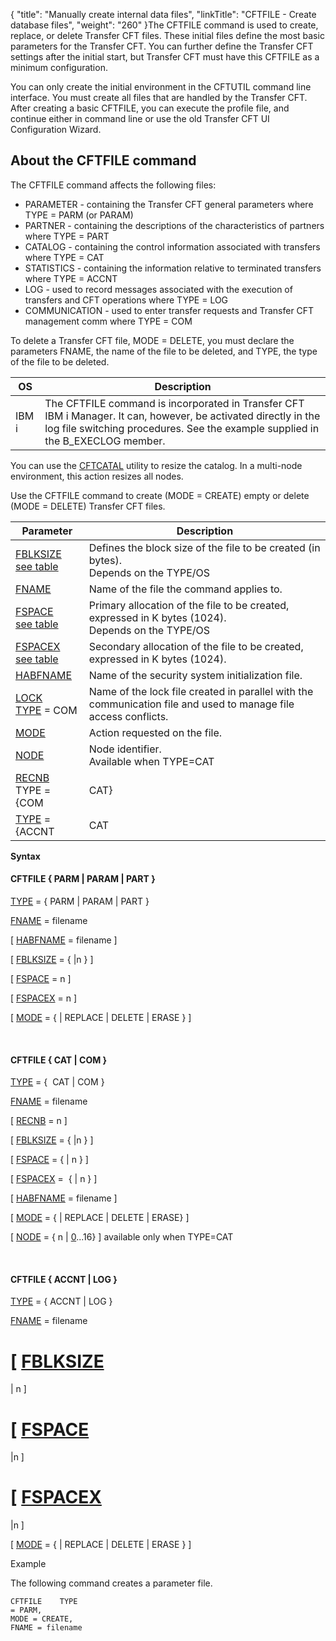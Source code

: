 {
    "title": "Manually create internal data files",
    "linkTitle": "CFTFILE &#45; Create database files",
    "weight": "260"
}The CFTFILE command is used to create, replace, or delete Transfer CFT
files. These initial files define the most basic parameters for the Transfer
CFT. You can further define the Transfer CFT settings after the initial
start, but Transfer CFT must have this CFTFILE as a minimum
configuration.

You can only create the initial environment in the CFTUTIL command line
interface. You must create all files that are handled by the Transfer
CFT. After creating a basic CFTFILE, you can execute the profile
file, and continue either in command line or use the old Transfer CFT UI Configuration
Wizard.

## About the CFTFILE command

The CFTFILE command affects the following files:

- PARAMETER - containing
    the Transfer CFT general parameters where TYPE = PARM (or PARAM)
- PARTNER - containing
    the descriptions of the characteristics of partners where TYPE = PART
- CATALOG - containing
    the control information associated with transfers where TYPE = CAT
- STATISTICS - containing
    the information relative to terminated transfers where TYPE = ACCNT
- LOG - used to record
    messages associated with the execution of transfers and CFT operations
    where TYPE = LOG
- COMMUNICATION -
    used to enter transfer requests and Transfer CFT management comm where
    TYPE = COM

To delete a Transfer CFT file, MODE = DELETE, you must declare the parameters
FNAME, the name of the file
to be deleted, and TYPE, the
type of the file to be deleted.


| OS  | Description  |
| --- | --- |
| IBM i | The CFTFILE command is incorporated in Transfer CFT IBM i Manager. It can, however, be activated directly in the log file switching procedures. See the example supplied in the B_EXECLOG member. |


You can use the [CFTCATAL](../../../cft_intro_install/unix_install_start_here/run_first_time_ux/use_cft_utilities) utility to resize the catalog. In a multi-node environment, this action resizes all nodes.

Use the CFTFILE command to create (MODE = CREATE) empty or delete (MODE
= DELETE) Transfer CFT files.


| Parameter  | Description  |
| --- | --- |
| <a href="../../../c_intro_userinterfaces/command_summary/parameter_intro/fblksize">FBLKSIZE</a><br/> <a href="../../../c_intro_userinterfaces/command_summary/parameter_intro/fblksize">see table</a> | Defines the block size of the file to be created (in bytes).<br/> Depends on the TYPE/OS |
| <a href="../../../c_intro_userinterfaces/command_summary/parameter_intro/fname">FNAME</a>  | Name of the file the command applies to. |
| <a href="../../../c_intro_userinterfaces/command_summary/parameter_intro/fspace">FSPACE</a><br/> <a href="../../../c_intro_userinterfaces/command_summary/parameter_intro/fspace">see table</a> | Primary allocation of the file to be created, expressed in K bytes (1024).<br/> Depends on the TYPE/OS |
| <a href="../../../c_intro_userinterfaces/command_summary/parameter_intro/fspacex">FSPACEX</a><br/> <a href="../../../c_intro_userinterfaces/command_summary/parameter_intro/fspacex">see table</a> | Secondary allocation of the file to be created, expressed in K bytes (1024).<br/>  |
| <a href="../../../c_intro_userinterfaces/command_summary/parameter_intro/habfname">HABFNAME</a> | Name of the security system initialization file. |
| <a href="">LOCK</a><br/> <a href="../../../c_intro_userinterfaces/command_summary/parameter_intro/type">TYPE</a> = COM | Name of the lock file created in parallel with the communication file and used to manage file access conflicts. |
| <a href="../../../c_intro_userinterfaces/command_summary/parameter_intro/mode">MODE</a> | Action requested on the file. |
| <a href="">NODE</a> | Node identifier.<br/> Available when TYPE=CAT |
| <a href="../../../c_intro_userinterfaces/command_summary/parameter_intro/recnb">RECNB</a> <br/> TYPE = {COM | CAT} | Number of records in the file. |
| <a href="../../../c_intro_userinterfaces/command_summary/parameter_intro/type">TYPE</a> = {ACCNT | CAT | COM | LOG | PARM (PARMA) | PART} | Type of file concerned by the command.<br/> When TYPE = CAT, COM, PARM or PART, you can use the HABFNAME parameter for security. |


**Syntax**

#### CFTFILE { PARM | PARAM | PART }

[TYPE](../../../c_intro_userinterfaces/command_summary/parameter_intro/type)
= { PARM | PARAM | PART }

[FNAME](../../../c_intro_userinterfaces/command_summary/parameter_intro/fname)
= filename  

\[ [HABFNAME](../../../c_intro_userinterfaces/command_summary/parameter_intro/habfname)
= filename \]

\[ [FBLKSIZE](../../../c_intro_userinterfaces/command_summary/parameter_intro/fblksize)
= {
|n } \]

\[ [FSPACE](../../../c_intro_userinterfaces/command_summary/parameter_intro/fspace)
= n \]

\[ [FSPACEX](../../../c_intro_userinterfaces/command_summary/parameter_intro/fspacex)
= n \]

\[ [MODE](../../../c_intro_userinterfaces/command_summary/parameter_intro/mode)
= {
| REPLACE | DELETE | ERASE } \]

 

#### CFTFILE { CAT | COM }

[TYPE](../../../c_intro_userinterfaces/command_summary/parameter_intro/type)
= {  CAT
| COM }

[FNAME](../../../c_intro_userinterfaces/command_summary/parameter_intro/fname)
= filename

\[ [RECNB](../../../c_intro_userinterfaces/command_summary/parameter_intro/recnb)
= n \]

\[ [FBLKSIZE](../../../c_intro_userinterfaces/command_summary/parameter_intro/fblksize)
= {
|n } \]

\[ [FSPACE](../../../c_intro_userinterfaces/command_summary/parameter_intro/fspace)
= {
| n } \]

\[ [FSPACEX](../../../c_intro_userinterfaces/command_summary/parameter_intro/fspacex)
=  {
| n } \]

\[ [HABFNAME](../../../c_intro_userinterfaces/command_summary/parameter_intro/habfname)
= filename \]

\[ [MODE](../../../c_intro_userinterfaces/command_summary/parameter_intro/mode)
= {
| REPLACE | DELETE | ERASE} \]

\[ [NODE]() = { n | <u>0</u>...16} \] available only when TYPE=CAT

 

#### CFTFILE { ACCNT | LOG }

[TYPE](../../../c_intro_userinterfaces/command_summary/parameter_intro/type)
= { ACCNT | LOG }

[FNAME](../../../c_intro_userinterfaces/command_summary/parameter_intro/fname)
= filename

\[ [FBLKSIZE](../../../c_intro_userinterfaces/command_summary/parameter_intro/fblksize)
=
| n \]

\[ [FSPACE](../../../c_intro_userinterfaces/command_summary/parameter_intro/fspace)
=
|n \]

\[ [FSPACEX](../../../c_intro_userinterfaces/command_summary/parameter_intro/fspacex)
=
|n \]

\[ [MODE](../../../c_intro_userinterfaces/command_summary/parameter_intro/mode)
= {
| REPLACE | DELETE | ERASE } \]

Example

The following command creates a parameter file.

```
CFTFILE    TYPE
= PARM,
MODE = CREATE,
FNAME = filename
```
